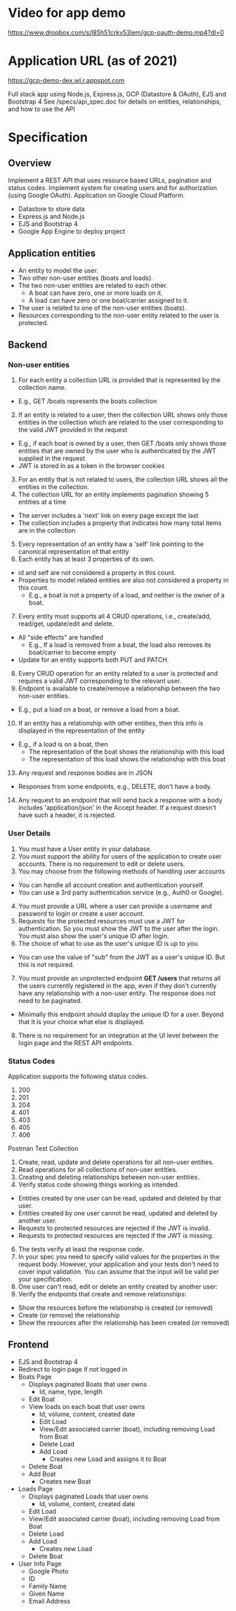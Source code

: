# Video for app demo
https://www.dropbox.com/s/l85h51crkv53lem/gcp-oauth-demo.mp4?dl=0

# Application URL (as of 2021)
https://gcp-demo-dex.wl.r.appspot.com

Full stack app using Node.js, Express.js, GCP (Datastore & OAuth), EJS and Bootstrap 4
See /specs/api_spec.doc for details on entities, relationships, and how to use the API
# Specification

## Overview
Implement a REST API that uses resource based URLs, pagination and status codes.
Implement system for creating users and for authorization (using Google OAuth).
Application on Google Cloud Platform.
  - Datastore to store data
  - Express.js and Node.js
  - EJS and Bootstrap 4
  - Google App Engine to deploy project

## Application entities

- An entity to model the user.
- Two other non-user entities (boats and loads).
- The two non-user entities are related to each other.
  - A boat can have zero, one or more loads on it.
  - A load can have zero or one boat/carrier assigned to it.
- The user is related to one of the non-user entities (boats).
- Resources corresponding to the non-user entity related to the user is protected.

## Backend

### Non-user entities

1. For each entity a collection URL is provided that is represented by the collection name.
  - E.g., GET /boats represents the boats collection
2. If an entity is related to a user, then the collection URL shows only those entities in the collection which are related to the user corresponding to the valid JWT provided in the request
  - E.g., if each boat is owned by a user, then GET /boats only shows those entities that are owned by the user who is authenticated by the JWT supplied in the request
  - JWT is stored in as a token in the browser cookies
3. For an entity that is not related to users, the collection URL shows all the entities in the collection.
4. The collection URL for an entity implements pagination showing 5 entities at a time
  - The server includes a &#39;next&#39; link on every page except the last
  - The collection includes a property that indicates how many total items are in the collection
5. Every representation of an entity haw a &#39;self&#39; link pointing to the canonical representation of that entity
6. Each entity has at least 3 properties of its own.
  - id and self are not considered a property in this count.
  - Properties to model related entities are also not considered a property in this count.
    - E.g., a boat is not a property of a load, and neither is the owner of a boat.
7. Every entity must supports all 4 CRUD operations, i.e., create/add, read/get, update/edit and delete.
  - All &quot;side effects&quot; are handled
    - E.g., If a load is removed from a boat, the load also removes its boat/carrier to become empty
  - Update for an entity supports both PUT and PATCH.
8. Every CRUD operation for an entity related to a user is protected and requires a valid JWT corresponding to the relevant user.
9. Endpoint is available to create/remove a relationship between the two non-user entities.
  - E.g., put a load on a boat, or remove a load from a boat.
10. If an entity has a relationship with other entities, then this info is displayed in the representation of the entity
  - E.g., if a load is on a boat, then
    - The representation of the boat shows the relationship with this load
    - The representation of this load shows the relationship with this boat
13.  Any request and response bodies are in JSON
  - Responses from some endpoints, e.g., DELETE, don&#39;t have a body.
14. Any request to an endpoint that will send back a response with a body includes &#39;application/json&#39; in the Accept header. If a request doesn&#39;t have such a header, it is rejected.

### User Details

1. You must have a User entity in your database.
2. You must support the ability for users of the application to create user accounts. There is no requirement to edit or delete users.
3. You may choose from the following methods of handling user accounts
  - You can handle all account creation and authentication yourself.
  - You can use a 3rd party authentication service (e.g., Auth0 or Google).
4. You must provide a URL where a user can provide a username and password to login or create a user account.
5. Requests for the protected resources must use a JWT for authentication. So you must show the JWT to the user after the login. You must also show the user&#39;s unique ID after login.
6. The choice of what to use as the user&#39;s unique ID is up to you.
  - You can use the value of &quot;sub&quot; from the JWT as a user&#39;s unique ID. But this is not required.
7. You must provide an unprotected endpoint  **GET /users**  that returns all the users currently registered in the app, even if they don&#39;t currently have any relationship with a non-user entity. The response does not need to be paginated.
  - Minimally this endpoint should display the unique ID for a user. Beyond that it is your choice what else is displayed.
8. There is no requirement for an integration at the UI level between the login page and the REST API endpoints.


### Status Codes

Application supports the following status codes.

1. 200
2. 201
3. 204
4. 401
5. 403
6. 405
7. 406


Postman Test Collection

1. Create, read, update and delete operations for all non-user entities.
2. Read operations for all collections of non-user entities.
3. Creating and deleting relationships between non-user entities.
4. Verify status code showing things working as intended.
  - Entities created by one user can be read, updated and deleted by that user.
  - Entities created by one user cannot be read, updated and deleted by another user.
  - Requests to protected resources are rejected if the JWT is invalid.
  - Requests to protected resources are rejected if the JWT is missing.
6. The tests verify at least the response code.
7. In your spec you need to specify valid values for the properties in the request body. However, your application and your tests don&#39;t need to cover input validation. You can assume that the input will be valid per your specification.
8. One user can&#39;t read, edit or delete an entity created by another user:
9. Verify the endpoints that create and remove relationships:
  - Show the resources before the relationship is created (or removed)
  - Create (or remove) the relationship
  - Show the resources after the relationship has been created (or removed)

## Frontend
- EJS and Bootstrap 4
- Redirect to login page if not logged in
- Boats Page
  - Displays paginated Boats that user owns
    - Id, name, type, length
  - Edit Boat
  - View loads on each boat that user owns
    - Id, volume, content, created date
    - Edit Load
    - View/Edit associated carrier (boat), including removing Load from Boat
    - Delete Load
    - Add Load
      - Creates new Load and assigns it to Boat
  - Delete Boat
  - Add Boat
    - Creates new Boat
- Loads Page
  - Displays paginated Loads that user owns
    - Id, volume, content, created date
  - Edit Load
  - View/Edit associated carrier (boat), including removing Load from Boat
  - Delete Load
  - Add Load
    - Creates new Load
  - Delete Boat
- User Info Page
  - Google Photo
  - ID
  - Family Name
  - Given Name
  - Email Address
